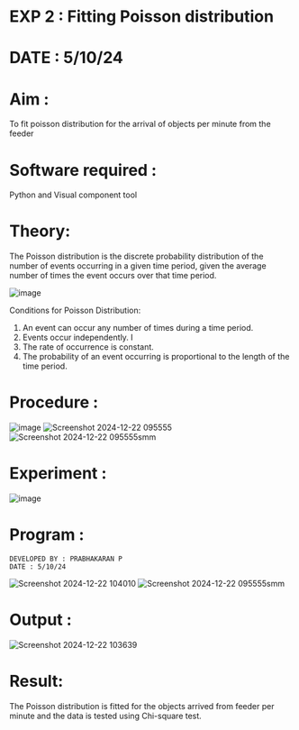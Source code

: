 # EXP 2 : Fitting Poisson  distribution
# DATE : 5/10/24
# Aim : 

To fit poisson distribution for the arrival of objects per minute from the feeder

# Software required :  

Python and Visual component tool

# Theory:

The Poisson distribution is the discrete probability distribution of the number of events occurring in a given time period, given the average number of times the event occurs over that time period.

![image](https://user-images.githubusercontent.com/104613195/166248326-fd042076-8b0b-40c4-8b11-1d8e8fcb74db.png)

 Conditions for Poisson Distribution:

1. An event can occur any number of times during a time period.
2. Events occur independently. I
3. The rate of occurrence is constant.
4. The probability of an event occurring is proportional to the length of the time period. 
 
# Procedure :

![image](https://user-images.githubusercontent.com/104613195/166251988-d0c53205-6080-4f7b-ae4c-398178586637.png)
![Screenshot 2024-12-22 095555](https://github.com/user-attachments/assets/ceb331e7-af65-46b4-9424-bfed8caab806)
![Screenshot 2024-12-22 095555smm](https://github.com/user-attachments/assets/7bc2e3a1-7e58-4f51-aa91-4678ae596efc)

# Experiment :

![image](https://user-images.githubusercontent.com/103921593/230282876-f4a5afbf-cac1-4648-a1b0-c78840638a8e.png)

# Program :
```
DEVELOPED BY : PRABHAKARAN P
DATE : 5/10/24
```

 ![Screenshot 2024-12-22 104010](https://github.com/user-attachments/assets/3fa9a673-03de-4c9d-998c-10bc779e82c5)
![Screenshot 2024-12-22 095555smm](https://github.com/user-attachments/assets/3a1c3ec9-1f8c-48a9-b12c-163aba6ef878)



# Output : 
![Screenshot 2024-12-22 103639](https://github.com/user-attachments/assets/35a34762-f806-4bb6-b8b5-241f2a6e6ded)



# Result:
The Poisson distribution is fitted for the objects arrived from feeder per minute and the data is tested using Chi-square test. 
 
